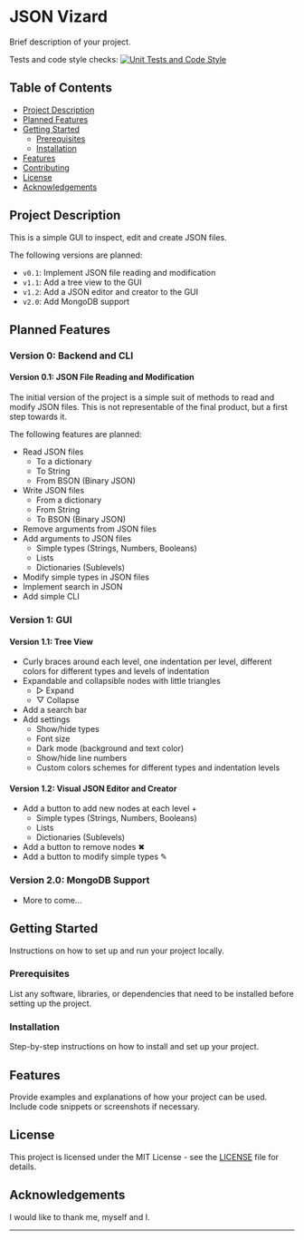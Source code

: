 # JSON Vizard

Brief description of your project.

Tests and code style checks: [![Unit Tests and Code Style](https://github.com/frehburg/JSON-Vizard/actions/workflows/python-app.yaml/badge.svg)](https://github.com/frehburg/JSON-Vizard/actions/workflows/python-app.yaml)

## Table of Contents

- [Project Description](#project-description)
- [Planned Features](#planned-features)
- [Getting Started](#getting-started)
    - [Prerequisites](#prerequisites)
    - [Installation](#installation)
- [Features](#features)
- [Contributing](#contributing)
- [License](#license)
- [Acknowledgements](#acknowledgements)

## Project Description

This is a simple GUI to inspect, edit and create JSON files.

The following versions are planned:
- `v0.1`: Implement JSON file reading and modification
- `v1.1`: Add a tree view to the GUI
- `v1.2`: Add a JSON editor and creator to the GUI
- `v2.0`: Add MongoDB support

## Planned Features

### Version 0: Backend and CLI
#### Version 0.1: JSON File Reading and Modification
The initial version of the project is a simple suit of methods to read and modify JSON files. This is not representable
of the final product, but a first step towards it. 

The following features are planned:
- Read JSON files
  - To a dictionary
  - To String
  - From BSON (Binary JSON)
- Write JSON files
  - From a dictionary
  - From String
  - To BSON (Binary JSON)
- Remove arguments from JSON files
- Add arguments to JSON files
  - Simple types (Strings, Numbers, Booleans)
  - Lists
  - Dictionaries (Sublevels)
- Modify simple types in JSON files
- Implement search in JSON
- Add simple CLI

### Version 1: GUI
#### Version 1.1: Tree View
- Curly braces around each level, one indentation per level, different colors for different types and levels of indentation
- Expandable and collapsible nodes with little triangles
  - ▷ Expand
  - ▽ Collapse
- Add a search bar
- Add settings
  - Show/hide types
  - Font size
  - Dark mode (background and text color)
  - Show/hide line numbers
  - Custom colors schemes for different types and indentation levels

#### Version 1.2: Visual JSON Editor and Creator
- Add a button to add new nodes at each level +
  - Simple types (Strings, Numbers, Booleans)
  - Lists
  - Dictionaries (Sublevels)
- Add a button to remove nodes ✖
- Add a button to modify simple types ✎

### Version 2.0: MongoDB Support
- More to come...

## Getting Started

Instructions on how to set up and run your project locally.

### Prerequisites

List any software, libraries, or dependencies that need to be installed before setting up the project.

### Installation

Step-by-step instructions on how to install and set up your project.

## Features

Provide examples and explanations of how your project can be used. Include code snippets or screenshots if necessary.

## License

This project is licensed under the MIT License - see the [LICENSE](https://github.com/frehburg/JSON-Vizard/blob/main/LICENSE.txt) file for details.

## Acknowledgements

I would like to thank me, myself and I.

---
